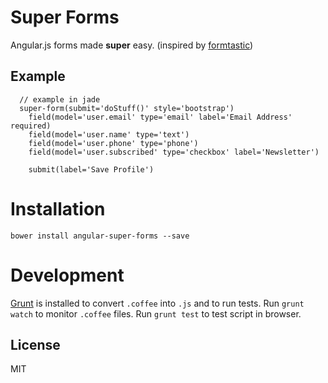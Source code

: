 # Super Forms

Angular.js forms made **super** easy. (inspired by [formtastic](https://github.com/justinfrench/formtastic))

## Example

```jade
  // example in jade
  super-form(submit='doStuff()' style='bootstrap')
    field(model='user.email' type='email' label='Email Address' required)
    field(model='user.name' type='text')
    field(model='user.phone' type='phone')
    field(model='user.subscribed' type='checkbox' label='Newsletter')

    submit(label='Save Profile')
```

# Installation

```
bower install angular-super-forms --save
```

# Development

[Grunt](http://gruntjs.com) is installed to convert `.coffee` into `.js` and to run tests. Run `grunt watch` to monitor `.coffee` files. Run `grunt test` to test script in browser.

## License

MIT
